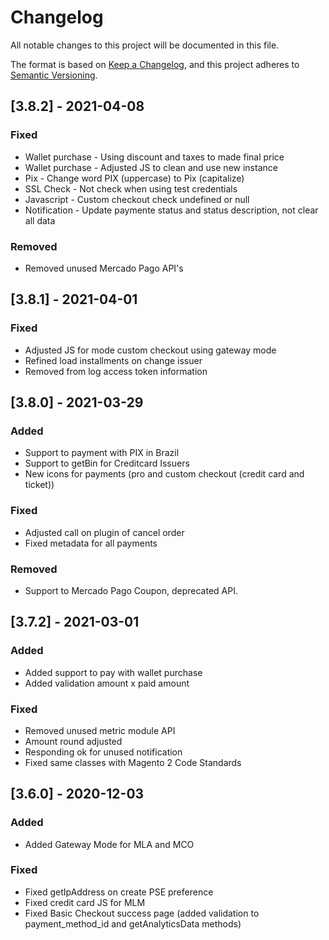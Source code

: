 # Changelog

All notable changes to this project will be documented in this file.

The format is based on [Keep a Changelog](https://keepachangelog.com/en/1.0.0/),
and this project adheres to [Semantic Versioning](https://semver.org/spec/v2.0.0.html).

## [3.8.2] - 2021-04-08

### Fixed
- Wallet purchase - Using discount and taxes to made final price
- Wallet purchase - Adjusted JS to clean and use new instance
- Pix - Change word PIX (uppercase) to Pix (capitalize)
- SSL Check - Not check when using test credentials
- Javascript - Custom checkout check undefined or null
- Notification - Update paymente status and status description, not clear all data

### Removed
- Removed unused Mercado Pago API's

## [3.8.1] - 2021-04-01

### Fixed
- Adjusted JS for mode custom checkout using gateway mode
- Refined load installments on change issuer
- Removed from log access token information

## [3.8.0] - 2021-03-29

### Added
- Support to payment with PIX in Brazil
- Support to getBin for Creditcard Issuers
- New icons for payments (pro and custom checkout (credit card and ticket))

### Fixed
- Adjusted call on plugin of cancel order
- Fixed metadata for all payments

### Removed
- Support to Mercado Pago Coupon, deprecated API.

## [3.7.2] - 2021-03-01

### Added
- Added support to pay with wallet purchase
- Added validation amount x paid amount

### Fixed
- Removed unused metric module API
- Amount round adjusted
- Responding ok for unused notification
- Fixed same classes with Magento 2 Code Standards

## [3.6.0] - 2020-12-03

### Added
- Added Gateway Mode for MLA and MCO

### Fixed
- Fixed getIpAddress on create PSE preference
- Fixed credit card JS for MLM
- Fixed Basic Checkout success page (added validation to payment_method_id and getAnalyticsData methods)
